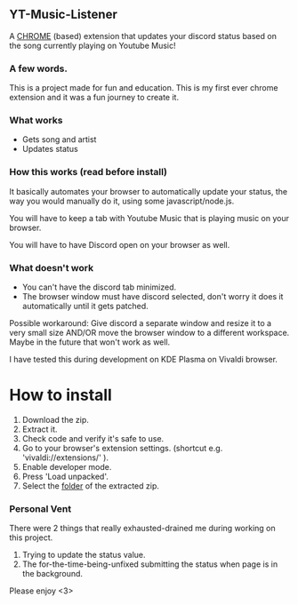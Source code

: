 ## YT-Music-Listener
A <ins>CHROME</ins> (based) extension that updates your discord status based on the song currently playing on Youtube Music!

### A few words.
This is a project made for fun and education. This is my first ever chrome extension and it was a fun journey to create it.

### What works
 + Gets song and artist
 + Updates status

### How this works (read before install)

It basically automates your browser to automatically update your status, the way you would manually do it, using some javascript/node.js.  
   
You will have to keep a tab with Youtube Music that is playing music on your browser.    

You will have to have Discord open on your browser as well.

### What doesn't work

+ You can't have the discord tab minimized.
+ The browser window must have discord selected, don't worry it does it automatically until it gets patched.

Possible workaround: Give discord a separate window and resize it to a very small size AND/OR move the browser window to a different workspace. Maybe in the future that won't work as well. 

I have tested this during development on KDE Plasma on Vivaldi browser.

# How to install

1. Download the zip.
2. Extract it.
3. Check code and verify it's safe to use.
4. Go to your browser's extension settings.
(shortcut e.g. 'vivaldi://extensions/' ).
5. Enable developer mode.
6. Press 'Load unpacked'.
7. Select the <ins>folder</ins> of the extracted zip.

### Personal Vent

There were 2 things that really exhausted-drained me during working on this project.

1. Trying to update the status value.
2. The for-the-time-being-unfixed submitting the status when page is in the background.

Please enjoy <3>
